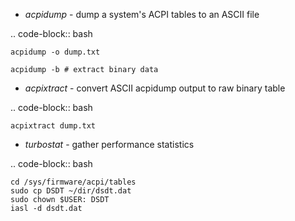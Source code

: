 - *acpidump* - dump a system's ACPI tables to an ASCII file

.. code-block:: bash

    acpidump -o dump.txt

    acpidump -b # extract binary data

- *acpixtract* - convert ASCII acpidump output to raw binary table

.. code-block:: bash

    acpixtract dump.txt

- *turbostat* - gather performance statistics

.. code-block:: bash

	cd /sys/firmware/acpi/tables
	sudo cp DSDT ~/dir/dsdt.dat
	sudo chown $USER: DSDT
	iasl -d dsdt.dat
